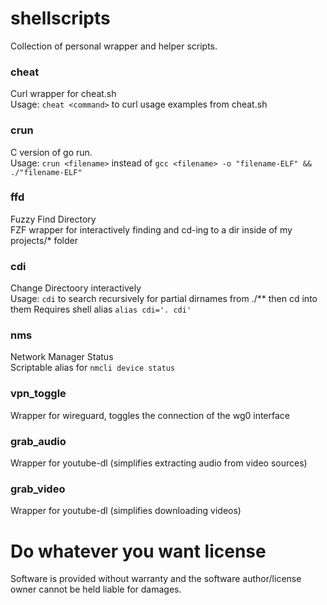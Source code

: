 # shellscripts

Collection of personal wrapper and helper scripts.

### cheat <cmd>
Curl wrapper for cheat.sh  
Usage: `cheat <command>` to curl usage examples from cheat.sh

### crun
C version of go run.  
Usage: `crun <filename>` instead of `gcc <filename> -o "filename-ELF" && ./"filename-ELF"`

### ffd
Fuzzy Find Directory  
FZF wrapper for interactively finding and cd-ing to a dir inside of my projects/* folder

### cdi
Change Directoory interactively  
Usage: `cdi` to search recursively for partial dirnames from ./** then  cd into them
Requires shell alias `alias cdi='. cdi'`

### nms
Network Manager Status  
Scriptable alias for `nmcli device status`

### vpn_toggle
Wrapper for wireguard, toggles the connection of the wg0 interface

### grab_audio
Wrapper for youtube-dl (simplifies extracting audio from video sources)

### grab_video
Wrapper for youtube-dl (simplifies downloading videos)

# Do whatever you want license
Software is provided without warranty and the software author/license owner cannot be held liable for damages.
